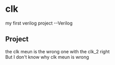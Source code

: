 # clk
my first verilog project --Verilog
## Project 
the clk meun is the wrong one with the clk_2 right </br>
But I don't know why clk meun is wrong
